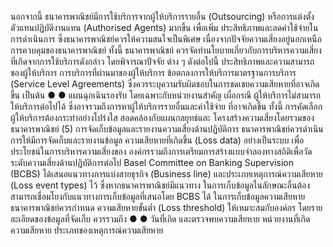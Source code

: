 นอกจากนี้ ธนาคารพาณิชย์มีการใช้บริการจากผู้ให้บริการรายอื่น
(Outsourcing) หรือการแต่งตั้งตัวแทนปฏิบัติงานแทน (Authorised Agents) มากขึ้น เพื่อเพิ่ม
ประสิทธิภาพและลดค่าใช้จ่ายในการดำเนินการ ซึ่งธนาคารพาณิชย์ควรให้ความสนใจเป็นพิเศษ
เนื่องจากปัจจัยความเสี่ยงอยู่นอกเหนือการควบคุมของธนาคารพาณิชย์ ทั้งนี้ ธนาคารพาณิชย์
ควรจัดทำนโยบายเกี่ยวกับการบริหารความเสี่ยงที่เกิดจากการใช้บริการดังกล่าว โดยพิจารณาปัจจัย
ต่าง ๆ ดังต่อไปนี้
ประสิทธิภาพและความสามารถของผู้ให้บริการ
การบริการที่ผ่านมาของผู้ให้บริการ
ข้อตกลงการให้บริการมาตรฐานการบริการ (Service Level
Agreements) ซึ่งควรระบุความรับผิดชอบในการชดเชยความเสียหายที่อาจเกิดขึ้น เป็นต้น
●
●
แผนฉุกเฉินรองรับ โดยเฉพาะกับหน่วยงานสําคัญ เผื่อกรณี
ผู้ให้บริการไม่สามารถให้บริการต่อไปได้ ซึ่งอาจรวมถึงการหาผู้ให้บริการรายอื่นและค่าใช้จ่าย
ที่อาจเกิดขึ้น ทั้งนี้ การคัดเลือกผู้ให้บริการต้องกระทำอย่างโปร่งใส สอดคล้องกับแผนกลยุทธ์และ
โครงสร้างความเสี่ยงโดยรวมของธนาคารพาณิชย์
(5) การจัดเก็บข้อมูลและรายงานความเสี่ยงด้านปฏิบัติการ
ธนาคารพาณิชย์ควรดำเนินการให้มีการจัดเก็บและรายงานข้อมูล
ความเสียหายที่เกิดขึ้น (Loss data) อย่างเป็นระบบ เพื่อประโยชน์ในการบริหารความเสี่ยงของ
องค์กรรวมถึงการเตรียมการสร้างแบบจำลองทางสถิติเพื่อวัดระดับความเสี่ยงด้านปฏิบัติการต่อไป
Basel Committee on Banking Supervision (BCBS) ได้เสนอแนวทางการแบ่งสายธุรกิจ (Business
line) และประเภทเหตุการณ์ความเสียหาย (Loss event types) ไว้ ซึ่งหากธนาคารพาณิชย์มีแนวทาง
ในการเก็บข้อมูลในลักษณะอื่นต้องสามารถเชื่อมโยงกับแนวทางการเก็บข้อมูลที่เสนอโดย BCBS ได้
ในการเก็บข้อมูลความเสียหาย ธนาคารพาณิชย์ควรกำหนด
ความเสียหายขั้นต่ำ (Loss threshold) ให้เหมาะสมกับองค์กร โดยรายละเอียดของข้อมูลที่จัดเก็บ
ควรรวมถึง
●
●
วันที่เกิด และตรวจพบความเสียหาย
หน่วยงานที่เกิดความเสียหาย
ประเภทของเหตุการณ์ความเสียหาย
